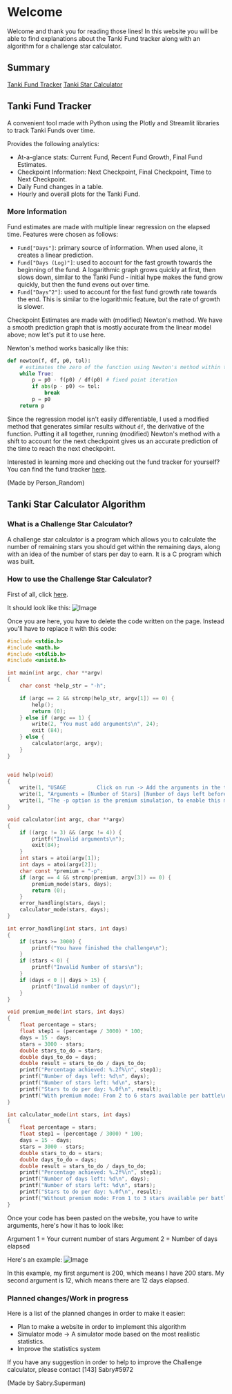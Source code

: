 # Welcome

Welcome and thank you for reading those lines! In this website you will be able to find explanations about the Tanki Fund tracker along with an algorithm for a challenge star calculator.

## Summary

[Tanki Fund Tracker](https://github.com/sabry134/TO-Utilities/blob/gh-pages/index.md#tanki-fund-tracker)
[Tanki Star Calculator](https://github.com/sabry134/TO-Utilities/blob/gh-pages/index.md#tanki-star-calculator-algorithm)

## Tanki Fund Tracker

A convenient tool made with Python using the Plotly and Streamlit libraries to track Tanki Funds over time.

Provides the following analytics:
- At-a-glance stats: Current Fund, Recent Fund Growth, Final Fund Estimates.
- Checkpoint Information: Next Checkpoint, Final Checkpoint, Time to Next Checkpoint.
- Daily Fund changes in a table.
- Hourly and overall plots for the Tanki Fund.

### More Information

Fund estimates are made with multiple linear regression on the elapsed time. Features were chosen as follows:
- `Fund["Days"]`: primary source of information. When used alone, it creates a linear prediction.
- `Fund["Days (Log)"]`: used to account for the fast growth towards the beginning of the fund. A logarithmic graph grows quickly at first, then slows down, similar to the Tanki Fund - initial hype makes the fund grow quickly, but then the fund evens out over time.
- `Fund["Days^2"]`: used to account for the fast fund growth rate towards the end. This is similar to the logarithmic feature, but the rate of growth is slower.

Checkpoint Estimates are made with (modified) Newton's method. We have a smooth prediction graph that is mostly accurate from the linear model above; now let's put it to use here.

Newton's method works basically like this:
```python
def newton(f, df, p0, tol):
    # estimates the zero of the function using Newton's method within tol
    while True:
        p = p0 - f(p0) / df(p0) # fixed point iteration
        if abs(p - p0) <= tol:
            break
        p = p0
    return p
```
Since the regression model isn't easily differentiable, I used a modified method that generates similar results without `df`, the derivative of the function. Putting it all together, running (modified) Newton's method with a shift to account for the next checkpoint gives us an accurate prediction of the time to reach the next checkpoint.

Interested in learning more and checking out the fund tracker for yourself? You can find the fund tracker [here](https://fund-vis-v2.herokuapp.com).

(Made by Person_Random)

## Tanki Star Calculator Algorithm

### What is a Challenge Star Calculator?

A challenge star calculator is a program which allows you to calculate the number of remaining stars you should get within the remaining days, along with an idea of the number of stars per day to earn. It is a C program which was built.

### How to use the Challenge Star Calculator?

First of all, click [here](https://www.onlinegdb.com/online_c_compiler).

It should look like this: ![Image](https://cdn.discordapp.com/attachments/609269720805408788/1004879401189642301/unknown.png)

Once you are here, you have to delete the code written on the page. Instead you'll have to replace it with this code:
```C
#include <stdio.h>
#include <math.h>
#include <stdlib.h>
#include <unistd.h>

int main(int argc, char **argv)
{
    char const *help_str = "-h";

    if (argc == 2 && strcmp(help_str, argv[1]) == 0) {
        help();
        return (0);
    } else if (argc == 1) {
        write(2, "You must add arguments\n", 24);
        exit (84);
    } else {
        calculator(argc, argv);
    }
}


void help(void)
{
    write(1, "USAGE          Click on run -> Add the arguments in the text box below\n\n", 73);
    write(1, "Arguments = [Number of Stars] [Number of days left before the challenge ends] [-p]\n\n", 84);
    write(1, "The -p option is the premium simulation, to enable this mode, just add `-p` at the end of the arguments\n", 105);
}

void calculator(int argc, char **argv)
{
    if ((argc != 3) && (argc != 4)) {
        printf("Invalid arguments\n");
        exit(84);
    }
    int stars = atoi(argv[1]);
    int days = atoi(argv[2]);
    char const *premium = "-p";
    if (argc == 4 && strcmp(premium, argv[3]) == 0) {
        premium_mode(stars, days);
        return (0);
    }
    error_handling(stars, days);
    calculator_mode(stars, days);
}

int error_handling(int stars, int days)
{
    if (stars >= 3000) {
        printf("You have finished the challenge\n");
    }
    if (stars < 0) {
        printf("Invalid Number of stars\n");
    }
    if (days < 0 || days > 15) {
        printf("Invalid number of days\n");
    }
}

void premium_mode(int stars, int days)
{
    float percentage = stars;
    float step1 = (percentage / 3000) * 100;
    days = 15 - days;
    stars = 3000 - stars;
    double stars_to_do = stars;
    double days_to_do = days;
    double result = stars_to_do / days_to_do;
    printf("Percentage achieved: %.2f%\n", step1);
    printf("Number of days left: %d\n", days);
    printf("Number of stars left: %d\n", stars);
    printf("Stars to do per day: %.0f\n", result);
    printf("With premium mode: From 2 to 6 stars available per battle\n");
}

int calculator_mode(int stars, int days)
{
    float percentage = stars;
    float step1 = (percentage / 3000) * 100;
    days = 15 - days;
    stars = 3000 - stars;
    double stars_to_do = stars;
    double days_to_do = days;
    double result = stars_to_do / days_to_do;
    printf("Percentage achieved: %.2f%\n", step1);
    printf("Number of days left: %d\n", days);
    printf("Number of stars left: %d\n", stars);
    printf("Stars to do per day: %.0f\n", result);
    printf("Without premium mode: From 1 to 3 stars available per battle\n");
}
```

Once your code has been pasted on the website, you have to write arguments, here's how it has to look like:

Argument 1 = Your current number of stars
Argument 2 = Number of days elapsed

Here's an example:
![Image](https://cdn.discordapp.com/attachments/609269720805408788/1004880872895414303/unknown.png)

In this example, my first argument is 200, which means I have 200 stars. My second argument is 12, which means there are 12 days elapsed.

### Planned changes/Work in progress

Here is a list of the planned changes in order to make it easier:

- Plan to make a website in order to implement this algorithm
- Simulator mode -> A simulator mode based on the most realistic statistics.
- Improve the statistics system


If you have any suggestion in order to help to improve the Challenge calculator, please contact [143] Sabry#5972

(Made by Sabry.Superman)
